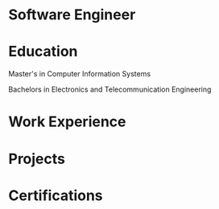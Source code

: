 # Software Engineer

# Education
Master's in Computer Information Systems

Bachelors in Electronics and Telecommunication Engineering

# Work Experience

# Projects

# Certifications
